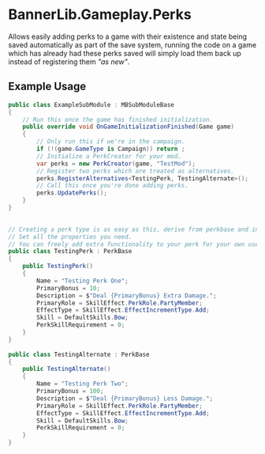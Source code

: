 # BannerLib.Gameplay.Perks

Allows easily adding perks to a game with their existence and state being saved automatically as part of the save system, running the code on a game which has already had these perks saved will simply load them back up instead of registering them _"as new"_.

## Example Usage

```csharp
public class ExampleSubModule : MBSubModuleBase
{
    // Run this once the game has finished initialization.
    public override void OnGameInitializationFinished(Game game)
    {
        // Only run this if we're in the campaign.
        if (!(game.GameType is Campaign)) return ;
        // Initialize a PerkCreator for your mod.
        var perks = new PerkCreator(game, "TestMod");
        // Register two perks which are treated as alternatives.
        perks.RegisterAlternatives<TestingPerk, TestingAlternate>();
        // Call this once you're done adding perks.
        perks.UpdatePerks();
    }
}

	
// Creating a perk type is as easy as this, derive from perkbase and in the constructor
// Set all the properties you need.
// You can freely add extra functionality to your perk for your own use.
public class TestingPerk : PerkBase
{
    public TestingPerk()
    {
        Name = "Testing Perk One";
        PrimaryBonus = 10;
        Description = $"Deal {PrimaryBonus} Extra Damage.";
        PrimaryRole = SkillEffect.PerkRole.PartyMember;
        EffectType = SkillEffect.EffectIncrementType.Add;
        Skill = DefaultSkills.Bow;
        PerkSkillRequirement = 0;
    }
}
    
public class TestingAlternate : PerkBase
{
    public TestingAlternate()
    {
        Name = "Testing Perk Two";
        PrimaryBonus = 100;
        Description = $"Deal {PrimaryBonus} Less Damage.";
        PrimaryRole = SkillEffect.PerkRole.PartyMember;
        EffectType = SkillEffect.EffectIncrementType.Add;
        Skill = DefaultSkills.Bow;
        PerkSkillRequirement = 0;
    }
}
```

